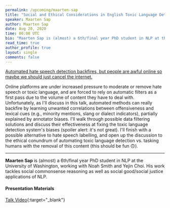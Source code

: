 ```yaml
---
permalink: /upcoming/maarten-sap
title: "Social and Ethical Considerations in English Toxic Language Detection"
speaker: Maarten Sap
author: Maarten Sap
date: Aug 20, 2020
time: 00:00 UTC
bio: "Maarten Sap is (almost) a 6th/final year PhD student in NLP at the University of Washington, working with Noah Smith and Yejin Choi. His work tackles social commonsense reasoning as well as social good/social justice applications of NLP."
read_time: true
author_profile: true
layout: single
comments: false
---
```


<a href="https://lolmythesis.com/" class="one-line">Automated hate speech detection backfires, but people are awful online so maybe we should just cancel the internet.</a>

Online platforms are under increased pressure to moderate or remove hate speech or toxic language, and are forced to rely on automatic filters as a first pass due to the volume of content they have to deal with. Unfortunately, as I'll discuss in this talk, automated methods can really backfire by learning unwanted correlations between offensiveness and lexical cues (e.g., minority mentions, slang or dialect indicators), partially explained by annotator biases. I'll walk through possible data filtering solutions and discuss their effectiveness at fixing the toxic language detection system's biases (spoiler alert: it's not great). I'll finish with a possible alternative to hate speech labelling, and open up the discussion to the ethical conundrum of automating toxic language detection vs. tasking humans with the removal of this content (this should be fun 🙃).

<hr>

**Maarten Sap** is (almost) a 6th/final year PhD student in NLP at the University of Washington, working with Noah Smith and Yejin Choi. His work tackles social commonsense reasoning as well as social good/social justice applications of NLP.

#### Presentation Materials
<i class="fas fa-fw fa-video"></i> [Talk Video](https://www.youtube.com/watch?v=1bSk00tEpaM&list=PL0zsOCvKa2iEqmPV6WGhjuP-tsrUy102C&index=2){:target="_blank"}  
